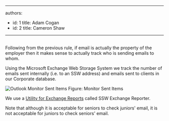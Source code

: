 

---
authors:
  - id: 1
    title: Adam Cogan
  - id: 2
    title: Cameron Shaw
---




<span class='intro'> 
  <br>
Following from the previous rule, if email is actually the property of the employer then it makes sense to actually track who is sending emails to whom. 
 </span>


  <p>Using the Microsoft Exchange Web Storage System we track the number of emails sent internally (i.e. to an SSW address) and emails sent to clients in our Corporate database.</p>
<img class="ms-rteCustom-ImageArea" alt="Outlook Monitor Sent Items" src="/Standards/Communication/RulesToBetterEmail/PublishingImages/OutlookMonitorSentItems.gif" /> <span class="ms-rteCustom-FigureNormal">Figure&#58; Monitor Sent Items</span>
<p>We use a <a href="http&#58;//www.ssw.com.au/ssw/ExchangeReporter/">Utility for Exchange Reports</a> called SSW Exchange Reporter.</p>
<p>Note that although it is acceptable for seniors to check juniors' email, it is not acceptable for juniors to check seniors' email.</p>




